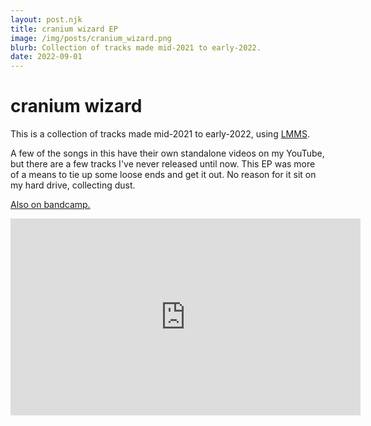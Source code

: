 ```yaml
---
layout: post.njk
title: cranium wizard EP
image: /img/posts/cranium_wizard.png
blurb: Collection of tracks made mid-2021 to early-2022.
date: 2022-09-01
---
```

# cranium wizard

This is a collection of tracks made mid-2021 to early-2022, using [LMMS](https://lmms.io/lsp/).

A few of the songs in this have their own standalone videos on my YouTube, but there are a few tracks I've never released until now. This EP was more of a means to tie up some loose ends and get it out. No reason for it sit on my hard drive, collecting dust.

[Also on bandcamp.](https://zarbobo.bandcamp.com/album/cranium-wizard)

<iframe width="560" height="315" src="https://www.youtube.com/embed/ht0TzalC35A" title="YouTube video player" frameborder="0" allow="accelerometer; autoplay; clipboard-write; encrypted-media; gyroscope; picture-in-picture" allowfullscreen></iframe>